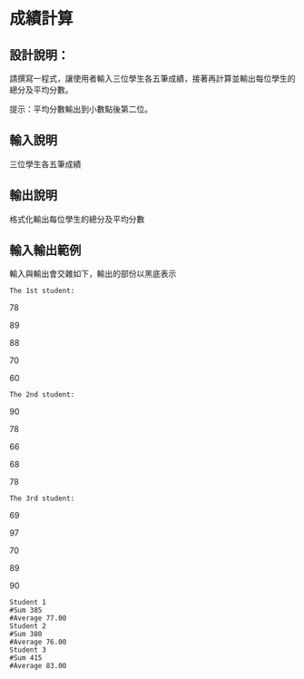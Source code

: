 # 成績計算

## 設計說明：
請撰寫一程式，讓使用者輸入三位學生各五筆成績，接著再計算並輸出每位學生的總分及平均分數。

提示：平均分數輸出到小數點後第二位。

## 輸入說明

三位學生各五筆成績

## 輸出說明

格式化輸出每位學生的總分及平均分數

## 輸入輸出範例
輸入與輸出會交雜如下，輸出的部份以黑底表示


```
The 1st student:
```
78

89

88

70

60


```
The 2nd student:
```

90

78

66

68

78
```
The 3rd student:
```
69

97

70

89

90
```
Student 1
#Sum 385
#Average 77.00
Student 2
#Sum 380
#Average 76.00
Student 3
#Sum 415
#Average 83.00
```